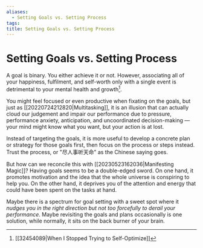 ```yaml
---
aliases:
  - Setting Goals vs. Setting Process
tags:
title: Setting Goals vs. Setting Process
---
```


# Setting Goals vs. Setting Process

A goal is binary. You either achieve it or not. However, associating all of your happiness, fulfilment, and self-worth only with a single event is detrimental to your mental health and growth[^1].

You might feel focused or even productive when fixating on the goals, but just as [[20220724212820|Multitasking]], it is an illusion that can actually cloud our judgement and impair our performance due to pressure, performance anxiety, anticipation, and uncoordinated decision-making — your mind might know what you want, but your action is at lost.

Instead of targeting the goals, it is more useful to develop a concrete plan or strategy for those goals first, then focus on the process or steps instead. Trust the process, or "尽人事听天命" as the Chinese saying goes.

But how can we reconcile this with [[20230523162036|Manifesting Magic]]? Having goals seems to be a double-edged sword. On one hand, it promotes motivation and the idea that the whole universe is conspiring to help you. On the other hand, it deprives you of the attention and energy that could have been spent on the tasks at hand. 

Maybe there is a spectrum for goal setting with a sweet spot where it *nudges you in the right direction but not too forcefully to derail your performance*. Maybe revisiting the goals and plans occasionally is one solution, while normally, it sits on the back burner of your brain.

[^1]: [[32454089|When I Stopped Trying to Self-Optimize]]